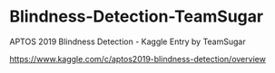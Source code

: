 # Blindness-Detection-TeamSugar
APTOS 2019 Blindness Detection - Kaggle Entry by TeamSugar

https://www.kaggle.com/c/aptos2019-blindness-detection/overview
